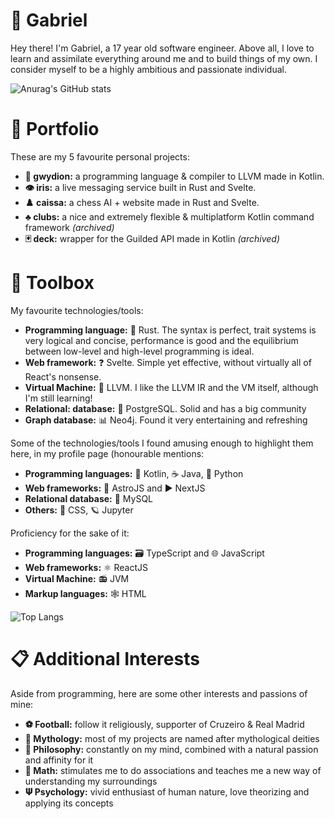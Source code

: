 # 🌊 Gabriel

Hey there! I'm Gabriel, a 17 year old software engineer. Above all, I love to learn and assimilate everything around me and to build things of my own. I consider myself to be a highly ambitious and passionate individual.

![Anurag's GitHub stats](https://github-readme-stats.vercel.app/api?username=SrGaabriel&show_icons=true&theme=gruvbox)

# 📂 Portfolio

These are my 5 favourite personal projects:

* **🐲 gwydion:** a programming language & compiler to LLVM made in Kotlin.
* **👁️ iris:** a live messaging service built in Rust and Svelte.
* **♟️ caissa:** a chess AI + website made in Rust and Svelte.
* **♣️ clubs:** a nice and extremely flexible & multiplatform Kotlin command framework _(archived)_
* **🃏 deck:** wrapper for the Guilded API made in Kotlin _(archived)_

# 🧰 Toolbox

My favourite technologies/tools:

* **Programming language:** 🧱 Rust. The syntax is perfect, trait systems is very logical and concise, performance is good and the equilibrium between low-level and high-level programming is ideal.
* **Web framework:** ❓ Svelte. Simple yet effective, without virtually all of React's nonsense.
* **Virtual Machine:** 🐉 LLVM. I like the LLVM IR and the VM itself, although I'm still learning!
* **Relational: database:** 🐘 PostgreSQL. Solid and has a big community
* **Graph database:** 📊 Neo4j. Found it very entertaining and refreshing

Some of the technologies/tools I found amusing enough to highlight them here, in my profile page (honourable mentions:

* **Programming languages:** 🔀 Kotlin, ☕ Java, 🐍 Python
* **Web frameworks:** 💫 AstroJS and ▶ NextJS
* **Relational database:** 🐬 MySQL
* **Others:** 🎨 CSS, 🪐 Jupyter

Proficiency for the sake of it:

* **Programming languages:** 🗃️ TypeScript and 🌐 JavaScript
* **Web frameworks:** ⚛️ ReactJS
* **Virtual Machine:** 📻 JVM
* **Markup languages:** 🕸️ HTML

![Top Langs](https://github-readme-stats.vercel.app/api/top-langs/?username=SrGaabriel&layout=compact&theme=gruvbox)

# 📋 Additional Interests

Aside from programming, here are some other interests and passions of mine:

* **⚽ Football:** follow it religiously, supporter of Cruzeiro & Real Madrid
* **🔱 Mythology:** most of my projects are named after mythological deities
* **🗽 Philosophy:** constantly on my mind, combined with a natural passion and affinity for it
* **📐 Math:** stimulates me to do associations and teaches me a new way of understanding my surroundings
* **𝚿 Psychology:** vivid enthusiast of human nature, love theorizing and applying its concepts
